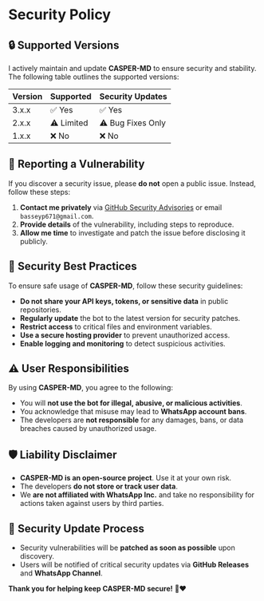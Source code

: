 # Security Policy

## 🔒 Supported Versions

I actively maintain and update **CASPER-MD** to ensure security and stability. The following table outlines the supported versions:

| Version  | Supported | Security Updates |
|----------|----------|-----------------|
| 3.x.x    | ✅ Yes   | ✅ Yes |
| 2.x.x    | ⚠️ Limited | ⚠️ Bug Fixes Only |
| 1.x.x    | ❌ No   | ❌ No |

## 📢 Reporting a Vulnerability

If you discover a security issue, please **do not** open a public issue. Instead, follow these steps:

1. **Contact me privately** via [GitHub Security Advisories](https://github.com/Neggy5/CASPER-MD/security/advisories) or email `basseyp671@gmail.com`.
2. **Provide details** of the vulnerability, including steps to reproduce.
3. **Allow me time** to investigate and patch the issue before disclosing it publicly.

## 🔐 Security Best Practices

To ensure safe usage of **CASPER-MD**, follow these security guidelines:

- **Do not share your API keys, tokens, or sensitive data** in public repositories.
- **Regularly update** the bot to the latest version for security patches.
- **Restrict access** to critical files and environment variables.
- **Use a secure hosting provider** to prevent unauthorized access.
- **Enable logging and monitoring** to detect suspicious activities.

## ⚠️ User Responsibilities

By using **CASPER-MD**, you agree to the following:

- You will **not use the bot for illegal, abusive, or malicious activities**.
- You acknowledge that misuse may lead to **WhatsApp account bans**.
- The developers are **not responsible** for any damages, bans, or data breaches caused by unauthorized usage.

## 🛡️ Liability Disclaimer

- **CASPER-MD is an open-source project**. Use it at your own risk.
- The developers **do not store or track user data**.
- We **are not affiliated with WhatsApp Inc.** and take no responsibility for actions taken against users by third parties.

## 📅 Security Update Process

- Security vulnerabilities will be **patched as soon as possible** upon discovery.
- Users will be notified of critical security updates via **GitHub Releases** and **WhatsApp Channel**.

**Thank you for helping keep CASPER-MD secure!** 🚀❤️

